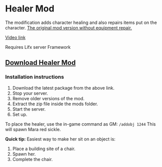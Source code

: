 # Healer Mod

The modification adds character healing and also repairs items put on the character. 
[The original mod version without equipment repair.](https://github.com/LiF-x/Healer)

[Video link](https://youtu.be/0Nu05rzytEc)

Requires Lifx server Framework

## [Download Healer Mod](https://github.com/Zbig281/Healer/releases/latest)

### Installation instructions

1. Download the latest package from the above link.
2. Stop your server.
3. Remove older versions of the mod.
4. Extract the zip file inside the mods folder.
5. Start the server.
6. Set up.

To place the healer, use the in-game command as GM: `/addobj 1244`
This will spawn Mara red sickle.

**Quick tip:** Easiest way to make her sit on an object is:

1. Place a building site of a chair.
2. Spawn her.
3. Complete the chair.

